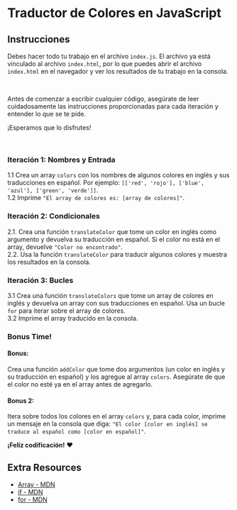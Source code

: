 # Traductor de Colores en JavaScript

## Instrucciones

Debes hacer todo tu trabajo en el archivo `index.js`. El archivo ya está vinculado al archivo `index.html`, por lo que puedes abrir el archivo `index.html` en el navegador y ver los resultados de tu trabajo en la consola.

<br>

Antes de comenzar a escribir cualquier código, asegúrate de leer cuidadosamente las instrucciones proporcionadas para cada iteración y entender lo que se te pide.

¡Esperamos que lo disfrutes!

<br>

### Iteración 1: Nombres y Entrada

1.1 Crea un array `colors` con los nombres de algunos colores en inglés y sus traducciones en español. Por ejemplo: `[['red', 'rojo'], ['blue', 'azul'], ['green', 'verde']]`. <br>
1.2 Imprime `"El array de colores es: [array de colores]"`.

### Iteración 2: Condicionales

2.1. Crea una función `translateColor` que tome un color en inglés como argumento y devuelva su traducción en español. Si el color no está en el array, devuelve `"Color no encontrado"`. <br>
2.2. Usa la función `translateColor` para traducir algunos colores y muestra los resultados en la consola.

### Iteración 3: Bucles

3.1 Crea una función `translateColors` que tome un array de colores en inglés y devuelva un array con sus traducciones en español. Usa un bucle `for` para iterar sobre el array de colores. <br>
3.2 Imprime el array traducido en la consola.

### Bonus Time!

#### Bonus:

Crea una función `addColor` que tome dos argumentos (un color en inglés y su traducción en español) y los agregue al array `colors`. Asegúrate de que el color no esté ya en el array antes de agregarlo.

#### Bonus 2:

Itera sobre todos los colores en el array `colors` y, para cada color, imprime un mensaje en la consola que diga: `"El color [color en inglés] se traduce al español como [color en español]"`.


__¡Feliz codificación!__ :heart:

## Extra Resources

- [Array - MDN](https://developer.mozilla.org/en-US/docs/Web/JavaScript/Reference/Global_Objects/Array)
- [if - MDN](https://developer.mozilla.org/en-US/docs/Web/JavaScript/Reference/Statements/if...else)
- [for - MDN](https://developer.mozilla.org/en-US/docs/Web/JavaScript/Reference/Statements/for)
